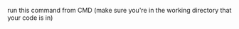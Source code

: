 

run this command from CMD (make sure you're in the working directory that your code is in)
<!-- browser-sync start --server --files "*.html, css/*.css, js/*.js" -->
